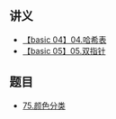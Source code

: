 ## 讲义
- [【basic 04】04.哈希表](https://github.com/leetcode-pp/91alg-1/blob/master/basic-04.md)
- [【basic 05】05.双指针](https://lucifer.ren/blog/2020/05/26/91algo-basic-05.two-pointer/)


## 题目
- [75.颜色分类](https://leetcode-cn.com/problems/sort-colors/)

